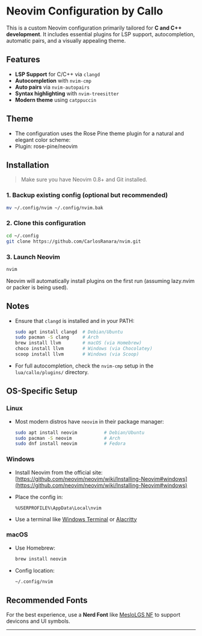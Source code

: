 # Neovim Configuration by Callo

This is a custom Neovim configuration primarily tailored for **C and C++ development**. It includes essential plugins for LSP support, autocompletion, automatic pairs, and a visually appealing theme.

## Features

* **LSP Support** for C/C++ via `clangd`
* **Autocompletion** with `nvim-cmp`
* **Auto pairs** via `nvim-autopairs`
* **Syntax highlighting** with `nvim-treesitter`
* **Modern theme** using `catppuccin`

## Theme
* The configuration uses the Rose Pine theme plugin for a natural and elegant color scheme:
* Plugin: rose-pine/neovim

## Installation

> Make sure you have Neovim 0.8+ and Git installed.

### 1. Backup existing config (optional but recommended)

```sh
mv ~/.config/nvim ~/.config/nvim.bak
```

### 2. Clone this configuration

```sh
cd ~/.config
git clone https://github.com/CarlosRanara/nvim.git
```

### 3. Launch Neovim

```sh
nvim
```

Neovim will automatically install plugins on the first run (assuming lazy.nvim or packer is being used).

## Notes

* Ensure that `clangd` is installed and in your PATH:

  ```sh
  sudo apt install clangd  # Debian/Ubuntu
  sudo pacman -S clang     # Arch
  brew install llvm        # macOS (via Homebrew)
  choco install llvm       # Windows (via Chocolatey)
  scoop install llvm       # Windows (via Scoop)
  ```

* For full autocompletion, check the `nvim-cmp` setup in the `lua/callo/plugins/` directory.

## OS-Specific Setup

### Linux

* Most modern distros have `neovim` in their package manager:

  ```sh
  sudo apt install neovim          # Debian/Ubuntu
  sudo pacman -S neovim            # Arch
  sudo dnf install neovim          # Fedora
  ```

### Windows

* Install Neovim from the official site: [https://github.com/neovim/neovim/wiki/Installing-Neovim#windows](https://github.com/neovim/neovim/wiki/Installing-Neovim#windows)
* Place the config in:

  ```
  %USERPROFILE%\AppData\Local\nvim
  ```
* Use a terminal like [Windows Terminal](https://aka.ms/terminal) or [Alacritty](https://github.com/alacritty/alacritty)

### macOS

* Use Homebrew:

  ```sh
  brew install neovim
  ```
* Config location:

  ```sh
  ~/.config/nvim
  ```

## Recommended Fonts

For the best experience, use a **Nerd Font** like [MesloLGS NF](https://www.nerdfonts.com/font-downloads) to support devicons and UI symbols.

---
